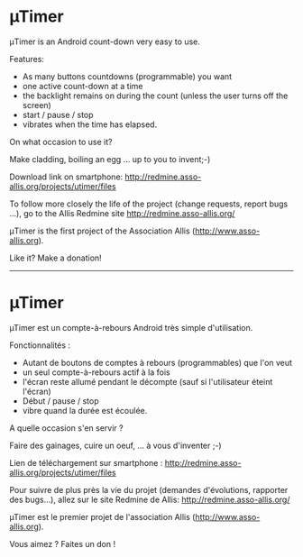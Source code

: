 µTimer
======

μTimer is an Android count-down very easy to use.

Features:

* As many buttons countdowns (programmable) you want
* one active count-down at a time
* the backlight remains on during the count (unless the user turns off the screen)
* start / pause / stop
* vibrates when the time has elapsed.

On what occasion to use it?

Make cladding, boiling an egg ... up to you to invent;-)


Download link on smartphone: http://redmine.asso-allis.org/projects/utimer/files

To follow more closely the life of the project (change requests, report bugs ...), go to the Allis Redmine site http://redmine.asso-allis.org/

μTimer is the first project of the Association Allis (http://www.asso-allis.org).

Like it? Make a donation!


----

µTimer
======

µTimer est un compte-à-rebours Android très simple d'utilisation.

Fonctionnalités : 

* Autant de boutons de comptes à rebours (programmables) que l'on veut
* un seul compte-à-rebours actif à la fois
* l'écran reste allumé pendant le décompte (sauf si l'utilisateur éteint l'écran)
* Début / pause / stop
* vibre quand la durée est écoulée.

A quelle occasion s'en servir ?

Faire des gainages, cuire un oeuf, ... à vous d'inventer ;-)


Lien de téléchargement sur smartphone : http://redmine.asso-allis.org/projects/utimer/files

Pour suivre de plus près la vie du projet (demandes d'évolutions, rapporter des bugs...), allez sur le site  Redmine de Allis: http://redmine.asso-allis.org/

µTimer est le premier projet de l'association Allis (http://www.asso-allis.org).

Vous aimez ? Faites un don ! 

